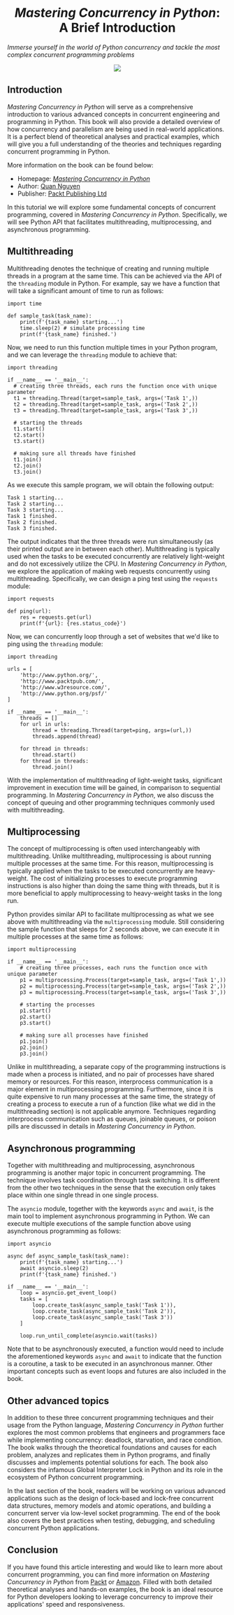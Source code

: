 <div style="text-align:center">
<h1>
  <i>Mastering Concurrency in Python</i>:
  <br>
  A Brief Introduction
</h1>
</div>

<i>Immerse yourself in the world of Python concurrency and tackle the most complex concurrent programming problems</i>

<div style="text-align:center"><img align="center" src="https://d255esdrn735hr.cloudfront.net/sites/default/files/imagecache/ppv4_main_book_cover/B11327.png"/></div>

## Introduction
_Mastering Concurrency in Python_ will serve as a comprehensive introduction to various advanced concepts in concurrent engineering and programming in Python. This book will also provide a detailed overview of how concurrency and parallelism are being used in real-world applications. It is a perfect blend of theoretical analyses and practical examples, which will give you a full understanding of the theories and techniques regarding concurrent programming in Python.

More information on the book can be found below:
- Homepage: [_Mastering Concurrency in Python_](https://www.packtpub.com/application-development/mastering-concurrency-python)
- Author: [Quan Nguyen](https://github.com/KrisNguyen135)
- Publisher: [Packt Publishing Ltd](https://www.packtpub.com)

In this tutorial we will explore some fundamental concepts of concurrent programming, covered in _Mastering Concurrency in Python_. Specifically, we will see Python API that facilitates multithreading, multiprocessing, and asynchronous programming.

## Multithreading
Multithreading denotes the technique of creating and running multiple threads in a program at the same time. This can be achieved via the API of the `threading` module in Python. For example, say we have a function that will take a significant amount of time to run as follows:

```
import time

def sample_task(task_name):
    print(f'{task_name} starting...')
    time.sleep(2) # simulate processing time
    print(f'{task_name} finished.')
```

Now, we need to run this function multiple times in your Python program, and we can leverage the `threading` module to achieve that:

```
import threading

if __name__ == '__main__':
  # creating three threads, each runs the function once with unique parameter
  t1 = threading.Thread(target=sample_task, args=('Task 1',))
  t2 = threading.Thread(target=sample_task, args=('Task 2',))
  t3 = threading.Thread(target=sample_task, args=('Task 3',))

  # starting the threads
  t1.start()
  t2.start()
  t3.start()

  # making sure all threads have finished
  t1.join()
  t2.join()
  t3.join()
```

As we execute this sample program, we will obtain the following output:

```
Task 1 starting...
Task 2 starting...
Task 3 starting...
Task 1 finished.
Task 2 finished.
Task 3 finished.
```

The output indicates that the three threads were run simultaneously (as their printed output are in between each other). Multithreading is typically used when the tasks to be executed concurrently are relatively light-weight and do not excessively utilize the CPU. In _Mastering Concurrency in Python_, we explore the application of making web requests concurrently using multithreading. Specifically, we can design a ping test using the `requests` module:

```
import requests

def ping(url):
    res = requests.get(url)
    print(f'{url}: {res.status_code}')
```

Now, we can concurrently loop through a set of websites that we'd like to ping using the `threading` module:

```
import threading

urls = [
    'http://www.python.org/',
    'http://www.packtpub.com/',
    'http://www.w3resource.com/',
    'http://www.python.org/psf/'
]

if __name__ == '__main__':
    threads = []
    for url in urls:
        thread = threading.Thread(target=ping, args=(url,))
        threads.append(thread)

    for thread in threads:
        thread.start()
    for thread in threads:
        thread.join()
```

With the implementation of multithreading of light-weight tasks, significant improvement in execution time will be gained, in comparison to sequential programming. In _Mastering Concurrency in Python_, we also discuss the concept of queuing and other programming techniques commonly used with multithreading.

## Multiprocessing

The concept of multiprocessing is often used interchangeably with multithreading. Unlike multithreading, multiprocessing is about running multiple processes at the same time. For this reason, multiprocessing is typically applied when the tasks to be executed concurrently are heavy-weight. The cost of initializing processes to execute programming instructions is also higher than doing the same thing with threads, but it is more beneficial to apply multiprocessing to heavy-weight tasks in the long run.

Python provides similar API to facilitate multiprocessing as what we see above with multithreading via the `multiprocessing` module. Still considering the sample function that sleeps for 2 seconds above, we can execute it in multiple processes at the same time as follows:

```
import multiprocessing

if __name__ == '__main__':
    # creating three processes, each runs the function once with unique parameter
    p1 = multiprocessing.Process(target=sample_task, args=('Task 1',))
    p2 = multiprocessing.Process(target=sample_task, args=('Task 2',))
    p3 = multiprocessing.Process(target=sample_task, args=('Task 3',))

    # starting the processes
    p1.start()
    p2.start()
    p3.start()

    # making sure all processes have finished
    p1.join()
    p2.join()
    p3.join()
```

Unlike in multithreading, a separate copy of the programming instructions is made when a process is initiated, and no pair of processes have shared memory or resources. For this reason, interprocess communication is a major element in multiprocessing programming. Furthermore, since it is quite expensive to run many processes at the same time, the strategy of creating a process to execute a run of a function (like what we did in the multithreading section) is not applicable anymore. Techniques regarding interprocess communication such as queues, joinable queues, or poison pills are discussed in details in _Mastering Concurrency in Python_.

## Asynchronous programming

Together with multithreading and multiprocessing, asynchronous programming is another major topic in concurrent programming. The technique involves task coordination through task switching. It is different from the other two techniques in the sense that the execution only takes place within one single thread in one single process.

The `asyncio` module, together with the keywords `async` and `await`, is the main tool to implement asynchronous programming in Python. We can execute multiple executions of the sample function above using asynchronous programming as follows:

```
import asyncio

async def async_sample_task(task_name):
    print(f'{task_name} starting...')
    await asyncio.sleep(2)
    print(f'{task_name} finished.')

if __name__ == '__main__':
    loop = asyncio.get_event_loop()
    tasks = [
        loop.create_task(async_sample_task('Task 1')),
        loop.create_task(async_sample_task('Task 2')),
        loop.create_task(async_sample_task('Task 3'))
    ]

    loop.run_until_complete(asyncio.wait(tasks))

```

Note that to be asynchronously executed, a function would need to include the aforementioned keywords `async` and `await` to indicate that the function is a coroutine, a task to be executed in an asynchronous manner. Other important concepts such as event loops and futures are also included in the book.

## Other advanced topics
In addition to these three concurrent programming techniques and their usage from the Python language, _Mastering Concurrency in Python_ further explores the most common problems that engineers and programmers face while implementing concurrency: deadlock, starvation, and race condition. The book walks through the theoretical foundations and causes for each problem, analyzes and replicates them in Python programs, and finally discusses and implements potential solutions for each. The book also considers the infamous Global Interpreter Lock in Python and its role in the ecosystem of Python concurrent programming.

In the last section of the book, readers will be working on various advanced applications such as the design of lock-based and lock-free concurrent data structures, memory models and atomic operations, and building a concurrent server via low-level socket programming. The end of the book also covers the best practices when testing, debugging, and scheduling concurrent Python applications.

## Conclusion
If you have found this article interesting and would like to learn more about concurrent programming, you can find more information on _Mastering Concurrency in Python_ from [Packt](https://www.packtpub.com/application-development/mastering-concurrency-python) or [Amazon](https://www.amazon.com/dp/1789343054). Filled with both detailed theoretical analyses and hands-on examples, the book is an ideal resource for Python developers looking to leverage concurrency to improve their applications' speed and responsiveness.
